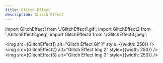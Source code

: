 ```yaml
---
title: Glitch Effect
description: Glitch Effect
---
```


import GlitchEffect1 from './GlitchEffect1.gif';
import GlitchEffect2 from './GlitchEffect2.jpeg';
import GlitchEffect3 from './GlitchEffect3.jpeg';

<img src={GlitchEffect1} alt="Glitch Effect Gif 1" style={{width: 250}} />
<img src={GlitchEffect2} alt="Glitch Effect Img 2" style={{width: 250}} />
<img src={GlitchEffect3} alt="Glitch Effect Img 3" style={{width: 250}} />

<LinkCard title="See on Github" href="https://github.com/Szymon-Michalak/iOS-Components/tree/main/UI/iOSWelcomeScreen" />
